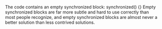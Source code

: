 The code contains an empty synchronized block: synchronized() {} Empty synchronized blocks are far more subtle and hard to use correctly than most people recognize, and empty synchronized blocks are almost never a better solution than less contrived solutions.